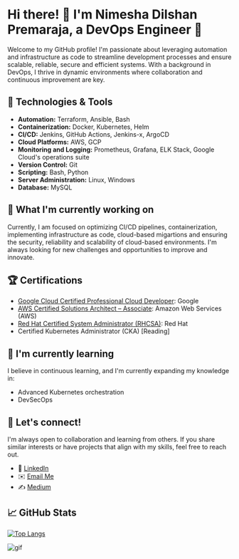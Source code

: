 # Hi there! 👋 I'm Nimesha Dilshan Premaraja, a DevOps Engineer 🚀

Welcome to my GitHub profile! I'm passionate about leveraging automation and infrastructure as code to streamline development processes and ensure scalable, reliable, secure and efficient systems. With a background in DevOps, I thrive in dynamic environments where collaboration and continuous improvement are key.


## 🔧 Technologies & Tools

- **Automation:** Terraform, Ansible, Bash
- **Containerization:** Docker, Kubernetes, Helm
- **CI/CD:** Jenkins, GitHub Actions, Jenkins-x, ArgoCD
- **Cloud Platforms:** AWS, GCP
- **Monitoring and Logging:** Prometheus, Grafana, ELK Stack, Google Cloud's operations suite
- **Version Control:** Git
- **Scripting:** Bash, Python
- **Server Administration:** Linux, Windows
- **Database:** MySQL

## 🚀 What I'm currently working on

Currently, I am focused on optimizing CI/CD pipelines, containerization, implementing infrastructure as code, cloud-based migartions and ensuring the security, reliability and scalability of cloud-based environments. I'm always looking for new challenges and opportunities to improve and innovate.

## 🏆 Certifications

- [Google Cloud Certified Professional Cloud Developer](https://www.credential.net/605127b0-4664-4860-99d0-f5ce1b23de34): Google
- [AWS Certified Solutions Architect – Associate](https://www.credly.com/badges/e08f80b4-3803-485b-b702-65024e20c15c?source=linked_in_profile): Amazon Web Services (AWS)
- [Red Hat Certified System Administrator (RHCSA)](https://rhtapps.redhat.com/certifications/badge/verify/QIS37AJFTBF2NM3JYC64ZE6GWEAEQU3CUPSQX2KSDXT6RW46LQ3T7ULZ55KZZ56SKO7EQ3ETTLYZQ4U5NQYTCNA62RUWOCM34WWBUYQ=): Red Hat
- Certified Kubernetes Administrator (CKA) [Reading]


## 🌱 I'm currently learning

I believe in continuous learning, and I'm currently expanding my knowledge in:

- Advanced Kubernetes orchestration
- DevSecOps

## 👯 Let's connect!

I'm always open to collaboration and learning from others. If you share similar interests or have projects that align with my skills, feel free to reach out.

- 💬 [LinkedIn](https://www.linkedin.com/in/nimesha-dilshan-6103a0191/)
- ✉️ [Email Me](mailto:nimeshadilshanpm@gmail.com)
- ✍️ [Medium](https://medium.com/@pmndilshan)


## 📈 GitHub Stats

<!-- ![Your GitHub Stats](https://github-readme-stats.vercel.app/api?username=NimeshaDil&show_icons=true&hide=contribs,issues) -->

[![Top Langs](https://github-readme-stats.vercel.app/api/top-langs/?username=NimeshaDil&layout=compact)](https://github.com/anuraghazra/github-readme-stats)

<!-- [![GitHub Streak](https://github-readme-streak-stats.herokuapp.com/?user=NimeshaDil)](https://github.com/DenverCoder1/github-readme-streak-stats) -->

<!-- [![GitHub Trophies](https://github-profile-trophy.vercel.app/?username=NimeshaDil)](https://github.com/ryo-ma/github-profile-trophy) -->



 <!-- ## 📝 Latest Blog Posts -->

<!-- BLOG-POST-LIST:START -->
<!-- - [Title of Blog Post 1](link-to-blog-post-1)
- [Title of Blog Post 2](link-to-blog-post-2) -->
<!-- BLOG-POST-LIST:END -->

![gif](https://images-wixmp-ed30a86b8c4ca887773594c2.wixmp.com/f/3f6c4afc-7680-42d7-9859-ce7d521c2f37/dcei9fh-e06b7871-ec40-4b6f-a30e-7ba56b0ca82d.gif?token=eyJ0eXAiOiJKV1QiLCJhbGciOiJIUzI1NiJ9.eyJzdWIiOiJ1cm46YXBwOjdlMGQxODg5ODIyNjQzNzNhNWYwZDQxNWVhMGQyNmUwIiwiaXNzIjoidXJuOmFwcDo3ZTBkMTg4OTgyMjY0MzczYTVmMGQ0MTVlYTBkMjZlMCIsIm9iaiI6W1t7InBhdGgiOiJcL2ZcLzNmNmM0YWZjLTc2ODAtNDJkNy05ODU5LWNlN2Q1MjFjMmYzN1wvZGNlaTlmaC1lMDZiNzg3MS1lYzQwLTRiNmYtYTMwZS03YmE1NmIwY2E4MmQuZ2lmIn1dXSwiYXVkIjpbInVybjpzZXJ2aWNlOmZpbGUuZG93bmxvYWQiXX0.m0pGw0Y-8PZLUP-MIIbkKwSBfXX6F0onvlpA3qbruVs)

